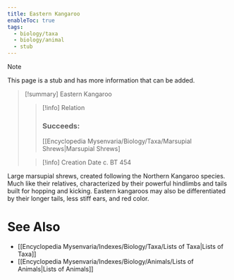 ```yaml
---
title: Eastern Kangaroo
enableToc: true
tags:
  - biology/taxa
  - biology/animal
  - stub
---
```


> [!note]
> This page is a stub and has more information that can be added.

> [!summary] Eastern Kangaroo
> > [!info] Relation
> > ### Succeeds:
> > [[Encyclopedia Mysenvaria/Biology/Taxa/Marsupial Shrews|Marsupial Shrews]
>
> > [!info] Creation Date
> > c. BT 454

Large marsupial shrews, created following the Northern Kangaroo species. Much like their relatives, characterized by their powerful hindlimbs and tails built for hopping and kicking. Eastern kangaroos may also be differentiated by their longer tails, less stiff ears, and red color.

# See Also
- [[Encyclopedia Mysenvaria/Indexes/Biology/Taxa/Lists of Taxa|Lists of Taxa]]
- [[Encyclopedia Mysenvaria/Indexes/Biology/Animals/Lists of Animals|Lists of Animals]]
